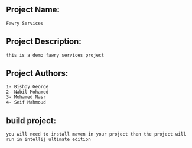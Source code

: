## Project Name: 
    Fawry Services

## Project Description:
    this is a demo fawry services project


## Project Authors:
    1- Bishoy George
    2- Nabil Mohamed 
    3- Mohamed Nasr
    4- Seif Mahmoud

## build project:
    you will need to install maven in your project then the project will run in intellij ultimate edition